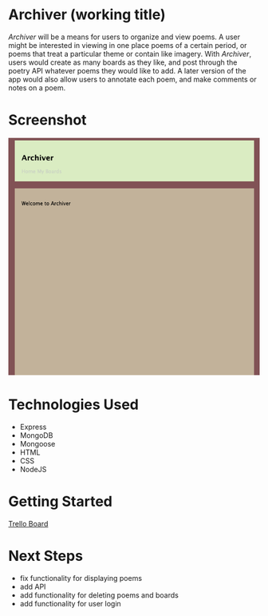 # Archiver (working title)

_Archiver_ will be a means for users to organize and view poems. A user might be interested in viewing in one place poems of a certain period, or poems that treat a particular theme or contain like imagery. With _Archiver_, users would create as many boards as they like, and post through the poetry API whatever poems they would like to add. A later version of the app would also allow users to annotate each poem, and make comments or notes on a poem.

# Screenshot

![Homepage](/public/images/archiver-homepage.png)

# Technologies Used

* Express
* MongoDB
* Mongoose
* HTML
* CSS
* NodeJS

# Getting Started

[Trello Board](https://trello.com/b/lrFeZevy/poetry-archive)

# Next Steps

* fix functionality for displaying poems
* add API
* add functionality for deleting poems and boards
* add functionality for user login